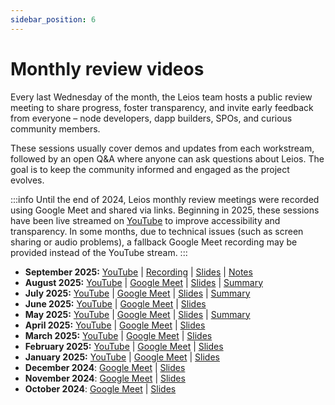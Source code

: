 ```yaml
---
sidebar_position: 6
---
```


# Monthly review videos

Every last Wednesday of the month, the Leios team hosts a public review meeting to share progress, foster transparency, and invite early feedback from everyone – node developers, dapp builders, SPOs, and curious community members. 

These sessions usually cover demos and updates from each workstream, followed by an open Q&A where anyone can ask questions about Leios. The goal is to keep the community informed and engaged as the project evolves.

:::info
Until the end of 2024, Leios monthly review meetings were recorded using Google Meet and shared via links. Beginning in 2025, these sessions have been live streamed on [YouTube](https://www.youtube.com/playlist?list=PLnPTB0CuBOBzWWpnojAK3ZaFy9RdofP6l) to improve accessibility and transparency. In some months, due to technical issues (such as screen sharing or audio problems), a fallback Google Meet recording may be provided instead of the YouTube stream.
:::

- **September 2025:** [YouTube](https://www.youtube.com/watch?v=sseN5-nOQsQ&t=237s) | [Recording](https://drive.google.com/file/d/1XWhYGH_wUq_pO5_WOLJnRiUQxE8ilUfv) | [Slides](https://docs.google.com/presentation/d/161ND3tJqr3kFsZbwIksGMsWQUKbflOtqyCR23EabH6w) | [Notes](https://docs.google.com/document/d/1ZPqGUggex_PaOgay4nqF-NI5YyeqO2SoLmbl4h6w0AM)
- **August 2025:** [YouTube](https://www.youtube.com/live/hq_8fBotF_E) | [Google Meet](https://drive.google.com/file/d/1VX3_ehv_LJKSfDrItJX6nvF-4ksPsXoN/view?usp=sharing) | [Slides](https://docs.google.com/presentation/d/13b0VONN8QEMlU2tEcfBIsBZrRCGgTDrE-Hg7lfy_WhE/edit?usp=sharing) | [Summary](https://docs.google.com/document/d/1CR9rb5kjqjgFuTiAxKoMcGzChVkZj8RIE22KSnM3w7w/edit?usp=sharing)
- **July 2025:** [YouTube](https://www.youtube.com/watch?v=eRqTSl5_fiI) | [Google Meet](https://drive.google.com/file/d/18N_sA_0cqpA4czm3Z-COlFkhQ4Idr2Mi/view?usp=sharing) | [Slides](https://docs.google.com/presentation/d/1ZVoILMaM0pdxVIpUDwbb3GK_7lCMX-FOpKG7SVRxWnk/edit?usp=sharing) | [Summary](https://docs.google.com/document/d/1aQDoP7DxnlnL87DNP1D00ig2lzDRaRou65rL2hFH7xY/edit?usp=sharing)
- **June 2025:** [YouTube](https://www.youtube.com/watch?v=NEqeyS_WYjk) | [Google Meet](https://drive.google.com/file/d/1zzyFIq4JDQNUhZPbdYqU1Qr2-TVAze9x/view?usp=sharing) | [Slides](https://docs.google.com/presentation/d/1jD2BVEYNxQRrgwvxKyKNyZYgyh-JurgWmMdFBrkwGLw/edit?usp=sharing)
- **May 2025:** [YouTube](https://www.youtube.com/watch?v=wXqKpQT2H3Y&list=PLnPTB0CuBOBzWWpnojAK3ZaFy9RdofP6l&index=1) | [Google Meet](https://drive.google.com/file/d/1PEflCWO6loG9iaQaITgwmMX5LSkUV27c/view?usp=sharing) | [Slides](https://docs.google.com/presentation/d/1QNlCG33G6uC86sv4pWWMvxsqwNwXxx9-yjCPqEabpbo/edit?usp=sharing) | [Summary](https://docs.google.com/document/d/1Q0E2R14Mxsg46bwdlopq_1GobFJrZAGoh2Ukj2BtW9s/edit?usp=sharing)
- **April 2025:** [YouTube](https://www.youtube.com/watch?v=-jddya2E2NA&list=PLnPTB0CuBOBzWWpnojAK3ZaFy9RdofP6l&index=2) | [Google Meet](https://drive.google.com/file/d/1OufvQSHLhC2VHmVr-RLplb6hkdEyfPLi/view?usp=sharing) | [Slides](https://docs.google.com/presentation/d/1pWNLCtYtNVHvKPttUXgXuSXSXmrBp5YqvexPVcTXfQk/edit?usp=sharing)
- **March 2025:** [YouTube](https://www.youtube.com/watch?v=7K6qXiVsMXg&list=PLnPTB0CuBOBzWWpnojAK3ZaFy9RdofP6l&index=3) | [Google Meet](https://drive.google.com/file/d/1aCM-RJql7nX1MpMOG3pO9A-qTkpivzIT/view?usp=sharing) | [Slides](https://docs.google.com/presentation/d/1C99KT5wOR-Gq7lKXgD8MHDms4tmQH5nZIhOZbc4_5wg/edit?usp=sharing)
- **February 2025:** [YouTube](https://www.youtube.com/watch?v=7Ze9iVs-bI4&list=PLnPTB0CuBOBzWWpnojAK3ZaFy9RdofP6l&index=4) | [Google Meet](https://drive.google.com/file/d/17f5OtHEsKuUPRdbwQn9wJtdffBiPbJK7/view?usp=sharing) | [Slides](https://docs.google.com/presentation/d/1yrgOv3OnDEHxoxtpc5OV043-T3RPZ66ZtHKWVGMz25c/edit?usp=sharing)
- **January 2025:** [YouTube](https://www.youtube.com/watch?v=6ovcWDCdqFU&list=PLnPTB0CuBOBzWWpnojAK3ZaFy9RdofP6l&index=5) | [Google Meet](https://drive.google.com/file/d/1e7YVDUWw945zQL3j0LrUwr42lXpJf4cK/view?usp=sharing) | [Slides](https://docs.google.com/presentation/d/1qKXe3CvAvJGVWAssjrKpRrRABMT6I39E1FxUWQ_PZzo/edit?usp=sharing)
- **December 2024**: [Google Meet](https://drive.google.com/file/d/1F07oKxBgdOEasGcstxEavkPCgr58sbIO/view?usp=sharing) | [Slides](https://docs.google.com/presentation/d/1LwpcXnXLgrYTSDalJY1SfpeyU_4lIkYhyMy5Kv0Huzw/edit?usp=sharing)
- **November 2024**: [Google Meet](https://drive.google.com/file/d/1W4iu4MwOXILXes1Zi43MeM505KAOHXso/view?usp=sharing) | [Slides](https://docs.google.com/presentation/d/11LHQeUuv-TQfiy9GwXkrffSimFjSq8tdTB8qIB-Pk3U/edit?usp=sharing)
- **October 2024**: [Google Meet](https://drive.google.com/file/d/12VE0__S0knHqXXpIVdXGWvDipK0g89p_/view?usp=sharing) | [Slides](https://docs.google.com/presentation/d/1KgjJyP6yZyZKCGum3deoIyooYUOretA9W6dTtXv1fso/edit?usp=sharing)
